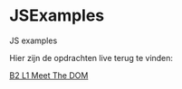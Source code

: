 # JSExamples
JS examples 

Hier zijn de opdrachten live terug te vinden:


[B2 L1 Meet The DOM](http://hnr.hosts1.ma-cloud.nl/JSAchievements/B2L1MeetTheDOM/)
